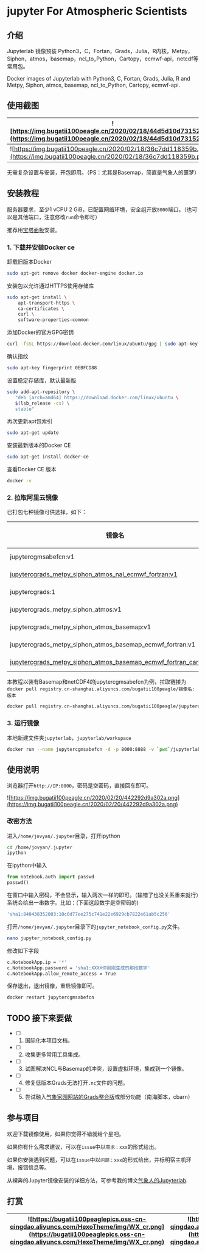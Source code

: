 # jupyter For Atmospheric Scientists

## 介绍

 Jupyterlab 镜像预装 Python3，C，Fortan，Grads，Julia，R内核，Metpy，Siphon，atmos，basemap，ncl_to_Python，Cartopy，ecmwf-api，netcdf等常用包。

Docker images of Jupyterlab with Python3, C, Fortan, Grads, Julia, R and Metpy, Siphon, atmos, basemap, ncl_to_Python, Cartopy, ecmwf-api.

## 使用截图

| ![https://img.bugatii100peagle.cn/2020/02/18/44d5d10d73152.png](https://img.bugatii100peagle.cn/2020/02/18/44d5d10d73152.png) | ![https://img.bugatii100peagle.cn/2020/02/18/362d47fcfb311.png](https://img.bugatii100peagle.cn/2020/02/18/362d47fcfb311.png)  |
| ------------ | ------------- |
| ![https://img.bugatii100peagle.cn/2020/02/18/36c7dd118359b.png](https://img.bugatii100peagle.cn/2020/02/18/36c7dd118359b.png) | ![https://img.bugatii100peagle.cn/2020/02/18/ec9bbcf04edf9.png](https://img.bugatii100peagle.cn/2020/02/18/ec9bbcf04edf9.png)|

无需复杂设置与安装，开包即用。（PS：尤其是Basemap，简直是气象人的噩梦）

## 安装教程

服务器要求，至少1 vCPU 2 GiB，已配置网络环境，安全组开放`8000`端口。（也可以是其他端口，注意修改`run`命令即可）

推荐用[宝塔面板](https://www.bt.cn/)安装。

### 1. 下载并安装Docker ce

卸载旧版本Docker

```bash
sudo apt-get remove docker docker-engine docker.io
```

安装包以允许通过HTTPS使用存储库

```bash
sudo apt-get install \
    apt-transport-https \
    ca-certificates \
    curl \
    software-properties-common
```

添加Docker的官方GPG密钥

```bash
curl -fsSL https://download.docker.com/linux/ubuntu/gpg | sudo apt-key add -
```

确认指纹

```bash
sudo apt-key fingerprint 0EBFCD88
```

设置稳定存储库，默认最新版

```bash
sudo add-apt-repository \
   "deb [arch=amd64] https://download.docker.com/linux/ubuntu \
   $(lsb_release -cs) \
   stable"
```

再次更新apt包索引

```bash
sudo apt-get update
```

安装最新版本的Docker CE

```bash
sudo apt-get install docker-ce
```

查看Docker CE 版本

```bash
docker -v
```

### 2. 拉取阿里云镜像

已打包七种镜像可供选择，如下：

| 镜像名| 大小 | Python3 C Grads Julia R |Metpy Siphon atmos | basemap | ncl_to_Python | Cartopy | ecmwf-api | netcdf | Fortan |
| ------------ | ------------- | ------------ | ------------ | ------------ | ------------ | ------------ | ------------ | ------------ | ------------ |
| jupytercgmsabefcn:v1 | 3.001 GB  | √ | √ | √ |   | √ | √ | √ | √ |
| [jupytercgrads_metpy_siphon_atmos_nal_ecmwf_fortran:v1](https://gitee.com/bugatti100Peagle/jupyter-For-Atmospheric-Scientists/blob/master/jupytercgrads_metpy_siphon_atmos_ncl_ecmwf_fortran.md) | 2.600 GB | √ | √ |   | √ |   | √ |   | √ |
| jupytercgrads:1 | 1.871 GB | √ |  | |  | |  | |  |
| jupytercgrads_metpy_siphon_atmos:v1 | 1.978 GB | √ | √ | |  | |  | |  |
| jupytercgrads_metpy_siphon_atmos_basemap:v1 | 2.794 GB | √ | √ | √ |  | |  | |  |
| jupytercgrads_metpy_siphon_atmos_basemap_ecmwf_fortran:v1 | 2.794 GB | √ | √ | √ |  |  | √ | | √ |
| [jupytercgrads_metpy_siphon_atmos_basemap_ecmwf_fortran_cartopy:v1](https://gitee.com/bugatti100Peagle/jupyter-For-Atmospheric-Scientists/blob/master/jupytercgrads_metpy_siphon_atmos_basemap_ecmwf_fortran_cartopy.md) | 2.959 GB | √ | √ | √ |  | √ | √ | | √ |

本教程以装有Basemap和netCDF4的jupytercgmsabefcn为例，拉取链接为`docker pull registry.cn-shanghai.aliyuncs.com/bugatii100peagle/镜像名:版本`

```bash
docker pull registry.cn-shanghai.aliyuncs.com/bugatii100peagle/jupytercgmsabefcn:v1
```

### 3. 运行镜像

本地新建文件夹`jupyterlab`，`jupyterlab/workspace`

```bash
docker run --name jupytercgmsabefcn -d -p 8000:8888 -v `pwd`/jupyterlab:/workspace -w /workspace -e GRANT_SUDO=yes --user root registry.cn-shanghai.aliyuncs.com/bugatii100peagle/jupytercgmsabefcn jupyter-lab --no-browser --port=8888 --ip=0.0.0.0 --allow-root
```

## 使用说明

浏览器打开`http://IP:8000`，密码是空密码，直接回车即可。

![https://img.bugatii100peagle.cn/2020/02/20/442292d9a302a.png](https://img.bugatii100peagle.cn/2020/02/20/442292d9a302a.png)

### 改密方法

进入`/home/jovyan/.jupyter`目录，打开ipython

```bash
cd /home/jovyan/.jupyter
ipython
```

在ipython中输入

```python
from notebook.auth import passwd
passwd()
```

在窗口中输入密码，不会显示，输入两次一样的即可。（输错了也没关系重来就行）系统会给出一串数字。比如：(下面这段数字是空密码的)

```bash
'sha1:840438352003:10c0d77ee275c741e22e6929cb7822e61ab5c256'
```

打开`/home/jovyan/.jupyter`目录下的`jupyter_notebook_config.py`文件。

```bash
nano jupyter_notebook_config.py
```

修改如下字段

```bash
c.NotebookApp.ip = '*'
c.NotebookApp.password = 'sha1:XXXX你刚刚生成的那段数字'
c.NotebookApp.allow_remote_access = True
```

保存退出，退出镜像，重启镜像即可。

```bash
docker restart jupytercgmsabefcn
```

## TODO 接下来要做

- [ ] 1. 国际化本项目文档。
- [ ] 2. 收集更多常用工具集成。
- [ ] 3. 试图解决NCL与Basemap的冲突，设置虚拟环境，集成到一个镜像。
- [ ] 4. 修复低版本Grads无法打开`.nc`文件的问题。
- [ ] 5. 尝试融入[气象家园网站的Grads整合版](https://bbs.06climate.com/forum.php?mod=viewthread&tid=8254&extra=page%3D3)或部分功能（南海脚本，cbarn）

## 参与项目

欢迎下载镜像使用，如果你觉得不错就给个星吧。

如果你有什么需求建议，可以在`issue`中以`需求：xxx`的形式给出。

如果你安装遇到问题，可以在`issue`中以`问题：xxx`的形式给出，并标明宿主机环境，报错信息等。

从裸奔的Jupyter镜像安装的详细方法，可参考我的博文[气象人的Jupyterlab](https://blog.bugatii100peagle.cn/2020/02/17/%E6%B0%94%E8%B1%A1%E4%BA%BA%E7%9A%84JupyterLab/).

## 打赏

|![https://bugatii100peaglepics.oss-cn-qingdao.aliyuncs.com/HexoTheme/img/WX_cr.png](https://bugatii100peaglepics.oss-cn-qingdao.aliyuncs.com/HexoTheme/img/WX_cr.png)| ![https://bugatii100peaglepics.oss-cn-qingdao.aliyuncs.com/HexoTheme/img/ZFB_cr.jpg](https://bugatii100peaglepics.oss-cn-qingdao.aliyuncs.com/HexoTheme/img/ZFB_cr.jpg) |
| ------------ | ------------- |
